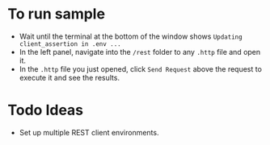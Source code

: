 # To run sample

- Wait until the terminal at the bottom of the window shows `Updating client_assertion in .env ...`
- In the left panel, navigate into the `/rest` folder to any `.http` file and open it. 
- In the `.http` file you just opened, click `Send Request` above the request to execute it and see the results.


# Todo Ideas

- Set up multiple REST client environments.
